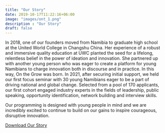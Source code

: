 ```yaml
---
title: "Our Story"
date: 2019-10-17T11:22:16+06:00
image: "images/ont_1.png"
description : "Our Story"
draft: false
---
```


In 2018, one of our founders moved from Namibia to graduate high school at the United World College in Changshu China. Her experience of a robust and immersive quality education at UWC planted the seed for a lifelong, relentless belief in the power of ideation and innovation. She partnered up with another young person who was eager to create a platform for young Namibians to charge innovation both in discourse and in practice. In this way, On the Grow was born. In 2021, after securing initial support, we held our first focus seminar with 30 young Namibians eager to be a part of driving national and global change. Selected from a pool of 170 applicants, our first cohort engaged industry experts in the fields of leadership, public speaking, opportunity identification, network building and interview skills. 

Our programming is designed with young people in mind and we are incredibly excited to continue to build on our gains to inspire courageous, disruptive innovation.

[Download Our Story](./ont_final.pdf "Our Story")
